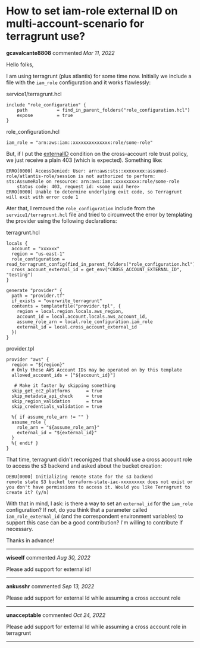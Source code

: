 # How to set iam-role external ID on multi-account-scenario for terragrunt use?

**gcavalcante8808** commented *Mar 11, 2022*

Hello folks,

I am using terragrunt (plus atlantis) for some time now. Initially we include a file with the `iam_role` configuration and it works flawlessly:

service1/terragrunt.hcl
```hcl
include "role_configuration" {
    path           = find_in_parent_folders("role_configuration.hcl")
    expose         = true
}
```
role_configuration.hcl
```hcl
iam_role = "arn:aws:iam::xxxxxxxxxxxxxx:role/some-role"
```

But, if I put the [externalID](https://docs.aws.amazon.com/IAM/latest/UserGuide/id_roles_create_for-user_externalid.html) condition on the cross-account role trust policy, we just receive a plain 403 (which is expected). Something like:

```log
ERRO[0000] AccessDenied: User: arn:aws:sts::xxxxxxxx:assumed-role/atlantis-role/session is not authorized to perform: sts:AssumeRole on resource: arn:aws:iam::xxxxxxxxx:role/some-role
	status code: 403, request id: <some uuid here>
ERRO[0000] Unable to determine underlying exit code, so Terragrunt will exit with error code 1
```

Ater that, I removed the `role_configuration` include from the `service1/terragrunt.hcl` file and tried to circumvect the error by templating the provider using the following declarations:

terragrunt.hcl
```hcl
locals {
  account = "xxxxxx"
  region = "us-east-1"
  role_configuration = read_terragrunt_config(find_in_parent_folders("role_configuration.hcl"))
  cross_account_external_id = get_env("CROSS_ACCOUNT_EXTERNAL_ID", "testing")
}

generate "provider" {
  path = "provider.tf"
  if_exists = "overwrite_terragrunt"
  contents = templatefile("provider.tpl", {
    region = local.region.locals.aws_region,
    account_id = local.account.locals.aws_account_id,
    assume_role_arn = local.role_configuration.iam_role
    external_id = local.cross_account_external_id
  })
}
```

provider.tpl
```tpl
provider "aws" {
  region = "${region}"
  # Only these AWS Account IDs may be operated on by this template
  allowed_account_ids = ["${account_id}"]

   # Make it faster by skipping something
  skip_get_ec2_platforms      = true
  skip_metadata_api_check     = true
  skip_region_validation      = true
  skip_credentials_validation = true

  %{ if assume_role_arn != "" }
  assume_role {
    role_arn = "${assume_role_arn}"
    external_id = "${external_id}"
  }
  %{ endif }
}
```

That time, terragrunt didn't reconigzed that should use a cross account role to access the s3 backend and asked about the bucket creation:

```
DEBU[0000] Initializing remote state for the s3 backend
remote state S3 bucket terraform-state-iac-xxxxxxxxx does not exist or you don't have permissions to access it. Would you like Terragrunt to create it? (y/n)
```

With that in mind, I ask: is there a way to set an `external_id` for the `iam_role` configuration? If not, do you think that a parameter called `iam_role_external_id` (and the correspondent environment variables) to support this case can be a good contribution? I'm willing to contribute if necessary.

Thanks in advance!
<br />
***


**wiseelf** commented *Aug 30, 2022*

Please add support for external id!
***

**ankusshr** commented *Sep 13, 2022*

Please add support for external Id while assuming a cross account role
***

**unacceptable** commented *Oct 24, 2022*

Please add support for external Id while assuming a cross account role in terragrunt

***

